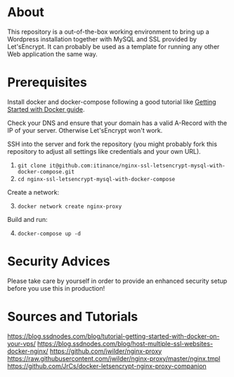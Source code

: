 # About

This repository is a out-of-the-box working environment to bring up a Wordpress installation together with MySQL and SSL provided by Let'sEncrypt.
It can probably be used as a template for running any other Web application the same way.   

# Prerequisites

Install docker and docker-compose following a good tutorial like [ Getting Started with Docker guide](https://blog.ssdnodes.com/blog/tutorial-getting-started-with-docker-on-your-vps/).

Check your DNS and ensure that your domain has a valid A-Record with the IP of your server. Otherwise Let'sEncrypt won't work. 

SSH into the server and fork the repository (you might probably fork this repository to adjust all settings like credentials and your own URL).

1. `git clone it@github.com:itinance/nginx-ssl-letsencrypt-mysql-with-docker-compose.git`
2. `cd nginx-ssl-letsencrypt-mysql-with-docker-compose`

Create a network:

3. `docker network create nginx-proxy` 

Build and run:

4. `docker-compose up -d`

# Security Advices

Please take care by yourself in order to provide an enhanced security setup before you use this in production!
    

# Sources and Tutorials

https://blog.ssdnodes.com/blog/tutorial-getting-started-with-docker-on-your-vps/
https://blog.ssdnodes.com/blog/host-multiple-ssl-websites-docker-nginx/
https://github.com/jwilder/nginx-proxy
https://raw.githubusercontent.com/jwilder/nginx-proxy/master/nginx.tmpl
https://github.com/JrCs/docker-letsencrypt-nginx-proxy-companion
